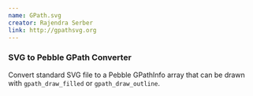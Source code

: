 ```yaml
---
name: GPath.svg
creator: Rajendra Serber
link: http://gpathsvg.org
---
```


### SVG to Pebble GPath Converter ###

Convert standard SVG file to a Pebble GPathInfo array that can be drawn with `gpath_draw_filled` or `gpath_draw_outline`.

